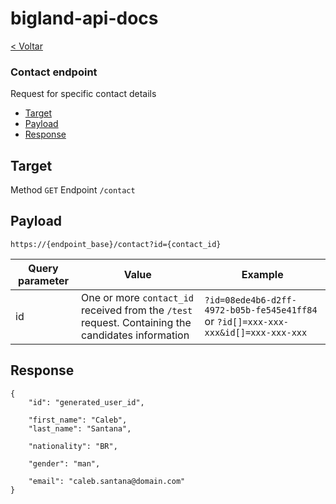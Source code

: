 # bigland-api-docs

[< Voltar](/README.md)

### Contact endpoint

Request for specific contact details

* [Target](#target)
* [Payload](#payload)
* [Response](#response)

## Target

Method `GET`
Endpoint `/contact`

## Payload

`https://{endpoint_base}/contact?id={contact_id}`

| Query parameter | Value | Example |
| --------------- | ----- | ------- |
| id              | One or more `contact_id` received from the `/test` request. Containing the candidates information | `?id=08ede4b6-d2ff-4972-b05b-fe545e41ff84` or `?id[]=xxx-xxx-xxx&id[]=xxx-xxx-xxx` |

## Response

```
{
    "id": "generated_user_id",

    "first_name": "Caleb",
    "last_name": "Santana",

    "nationality": "BR",

    "gender": "man",

    "email": "caleb.santana@domain.com"
}
```
